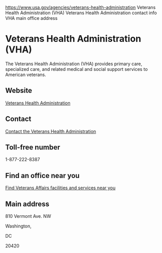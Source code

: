 

https://www.usa.gov/agencies/veterans-health-administration
Veterans Health Administration (VHA)
Veterans Health Administration contact info
VHA main office address

Veterans Health Administration
(VHA)
====================================

The Veterans Health Administration (VHA) provides primary care, specialized care, and related medical and social support services to American veterans.

Website
-------

[Veterans Health Administration](http://www.va.gov/health)

Contact
-------

[Contact the Veterans Health Administration](https://www.va.gov/contact-us/)

Toll-free number
----------------

1-877-222-8387

Find an office near you
-----------------------

[Find Veterans Affairs facilities and services near you](https://www.va.gov/directory/guide/home.asp)

Main address
------------

810 Vermont Ave. NW

Washington,

DC

20420
